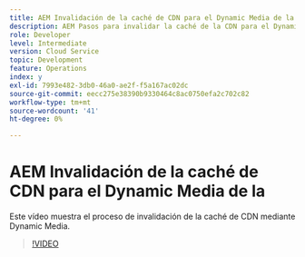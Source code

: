 ```yaml
---
title: AEM Invalidación de la caché de CDN para el Dynamic Media de la
description: AEM Pasos para invalidar la caché de la CDN para el Dynamic Media de la
role: Developer
level: Intermediate
version: Cloud Service
topic: Development
feature: Operations
index: y
exl-id: 7993e482-3db0-46a0-ae2f-f5a167ac02dc
source-git-commit: eecc275e38390b9330464c8ac0750efa2c702c82
workflow-type: tm+mt
source-wordcount: '41'
ht-degree: 0%

---
```


# AEM Invalidación de la caché de CDN para el Dynamic Media de la

Este vídeo muestra el proceso de invalidación de la caché de CDN mediante Dynamic Media.

>[!VIDEO](https://video.tv.adobe.com/v/335457?quality=12&learn=on)
